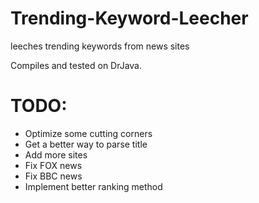 # Trending-Keyword-Leecher
leeches trending keywords from news sites


Compiles and tested on DrJava.

# TODO:
- Optimize some cutting corners
- Get a better way to parse title
- Add more sites
- Fix FOX news
- Fix BBC news
- Implement better ranking method

